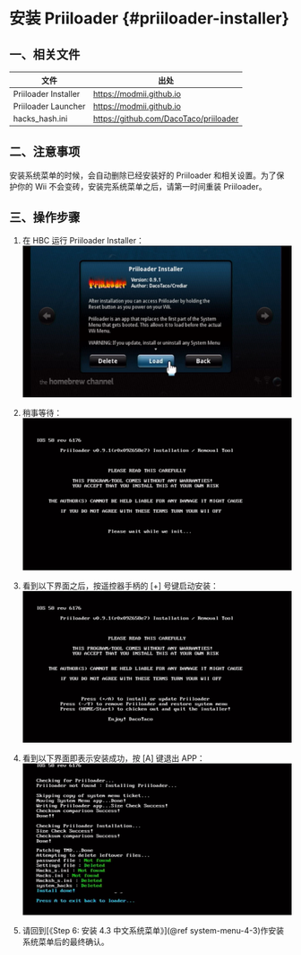 # 安装 Priiloader  {#priiloader-installer}


## 一、相关文件

| 文件 | 出处 |
| --- | --- |
| Priiloader Installer | <https://modmii.github.io> |
| Priiloader Launcher | <https://modmii.github.io> |
| hacks_hash.ini | <https://github.com/DacoTaco/priiloader> |


## 二、注意事项

安装系统菜单的时候，会自动删除已经安装好的 Priiloader 和相关设置。为了保护你的 Wii 不会变砖，安装完系统菜单之后，请第一时间重装 Priiloader。


## 三、操作步骤

1. 在 HBC 运行 Priiloader Installer：<br/> 
  ![](./priiloader-installer.png)

2. 稍事等待：<br/>
  ![](./pi-init.png)

3. 看到以下界面之后，按遥控器手柄的 [+] 号键启动安装：
  ![](./pi-to-install.png)

4. 看到以下界面即表示安装成功，按 [A] 键退出 APP：<br/>
  ![](./pi-install-done.png)

5. 请回到[《Step 6: 安装 4.3 中文系统菜单》](@ref system-menu-4-3)作安装系统菜单后的最终确认。
